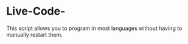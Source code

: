 # Live-Code-
This script allows you to program in most languages without having to manually restart them. 
